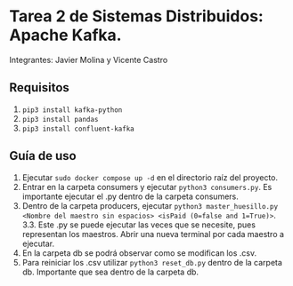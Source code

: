 # Tarea 2 de Sistemas Distribuidos: Apache Kafka.
Integrantes: Javier Molina y Vicente Castro

## Requisitos
1. `pip3 install kafka-python`
2. `pip3 install pandas`
3. `pip3 install confluent-kafka`

## Guía de uso
1. Ejecutar `sudo docker compose up -d` en el directorio raíz del proyecto.
2. Entrar en la carpeta consumers y ejecutar `python3 consumers.py`. Es importante ejecutar el .py dentro de la carpeta consumers.
3. Dentro de la carpeta producers, ejecutar `python3 master_huesillo.py <Nombre del maestro sin espacios> <isPaid (0=false and 1=True)>`.
  3.3. Este .py se puede ejecutar las veces que se necesite, pues representan los maestros. Abrir una nueva terminal por cada maestro a ejecutar.
4. En la carpeta db se podrá observar como se modifican los .csv.
5. Para reiniciar los .csv utilizar `python3 reset_db.py` dentro de la carpeta db. Importante que sea dentro de la carpeta db.

